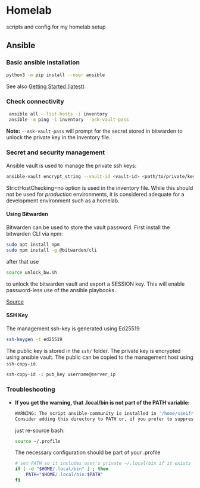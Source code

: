 # Homelab
scripts and config for my homelab setup

## Ansible

### Basic ansible installation

``` bash
python3 -m pip install --user ansible
```
See also [Getting Started (latest)](https://docs.ansible.com/ansible/latest/getting_started/index.html)

### Check connectivity

``` bash
 ansible all --list-hosts -i inventory
 ansible -m ping -i inventory --ask-vault-pass
```
**Note:** `--ask-vault-pass` will prompt for the secret stored in bitwarden to unlock the private key in the inventory file.

### Secret and security management

Ansible vault is used to manage the private ssh keys:

``` bash
ansible-vault encrypt_string --vault-id <vault-id> <path/to/private/key>
```

StrictHostChecking=no option is used in the inventory file. While this should not be used for _production_ environments, it is considered adequate for a development environment such as a homelab.

#### Using Bitwarden

Bitwarden can be used to store the vault password. First install the bitwarden CLI via npm:

``` bash
sudo apt install npm
sudo npm install -g @bitwarden/cli
```

after that use 

``` bash
source unlock_bw.sh
```

to unlock the bitwarden vault and export a SESSION key. This will enable password-less use of the ansible playbooks.

[Source](https://theorangeone.net/posts/ansible-vault-bitwarden/)

#### SSH Key

The management ssh-key is generated using Ed25519

``` bash
ssh-keygen -t ed25519
```

The public key is stored in the `ssh/` folder. The private key is encrypted using ansible vault. The public can be copied to the management host using `ssh-copy-id`.

``` bash
ssh-copy-id -i pub_key username@server_ip
```

### Troubleshooting
* **If you get the warning, that .local/bin is not part of the PATH variable:**
  ``` bash
  WARNING: The script ansible-community is installed in '/home/sseifried/.local/bin' which is not on PATH.
  Consider adding this directory to PATH or, if you prefer to suppress this warning, use --no-warn-script-location.
  ```

  just re-source bash:
  ``` bash
  source ~/.profile
  ```

  The necessary configuration should be part of your .profile

  ``` bash
  # set PATH so it includes user's private ~/.local/bin if it exists
  if [ -d "$HOME/.local/bin" ] ; then
      PATH="$HOME/.local/bin:$PATH"
  fi
  ```
